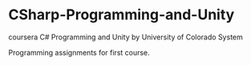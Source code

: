 # CSharp-Programming-and-Unity 
coursera C# Programming and Unity by University of Colorado System 

Programming assignments for first course.
